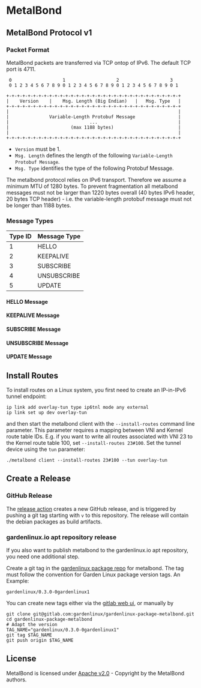MetalBond
=========

MetalBond Protocol v1
---------------------

### Packet Format

MetalBond packets are transferred via TCP ontop of IPv6. The default TCP port is 4711.

     0                   1                   2                   3
     0 1 2 3 4 5 6 7 8 9 0 1 2 3 4 5 6 7 8 9 0 1 2 3 4 5 6 7 8 9 0 1
    
    +-+-+-+-+-+-+-+-+-+-+-+-+-+-+-+-+-+-+-+-+-+-+-+-+-+-+-+-+-+-+-+-+
    |    Version    |    Msg. Length (Big Endian)   |   Msg. Type   |
    +-+-+-+-+-+-+-+-+-+-+-+-+-+-+-+-+-+-+-+-+-+-+-+-+-+-+-+-+-+-+-+-+
    |                                                               |
    |               Variable-Length Protobuf Message                |
    |                              ...                              |
    |                       (max 1188 bytes)                        |
    |                                                               |
    +-+-+-+-+-+-+-+-+-+-+-+-+-+-+-+-+-+-+-+-+-+-+-+-+-+-+-+-+-+-+-+-+

* `Version` must be 1.
* `Msg. Length` defines the length of the following `Variable-Length Protobuf Message`.
* `Msg. Type` identifies the type of the following Protobuf Message.

The metalbond protocol relies on IPv6 transport. Therefore we assume a minimum MTU of 1280 bytes. To prevent fragmentation all metalbond messages must not be larger than 1220 bytes overall (40 bytes IPv6 header, 20 bytes TCP header) - i.e. the variable-length protobuf message must not be longer than 1188 bytes.


### Message Types

| Type ID | Message Type |
|---------|--------------|
| 1       | HELLO        |
| 2       | KEEPALIVE    |
| 3       | SUBSCRIBE    |
| 4       | UNSUBSCRIBE  |
| 5       | UPDATE       |


#### HELLO Message


#### KEEPALIVE Message


#### SUBSCRIBE Message


#### UNSUBSCRIBE Message


#### UPDATE Message

Install Routes
--------------
To install routes on a Linux system, you first need to create an IP-in-IPv6 tunnel endpoint:

    ip link add overlay-tun type ip6tnl mode any external
    ip link set up dev overlay-tun

and then start the metalbond client with the `--install-routes` command line parameter. This parameter requires a mapping between VNI and Kernel route table IDs. E.g. if you want to write all routes associated with VNI 23 to the Kernel route table 100, set `--install-routes 23#100`.
Set the tunnel device using the `tun` parameter:

    ./metalbond client --install-routes 23#100 --tun overlay-tun

Create a Release
----------------

### GitHub Release 

The [release action](.github/workflows/release.yml) creates a new GitHub release, and is triggered by pushing a git tag starting with `v` to this repository.
The release will contain the debian packages as build artifacts. 

### gardenlinux.io apt repository release

If you also want to publish metalbond to the gardenlinux.io apt repository, you need one additional step. 

Create a git tag in the [gardenlinux package repo](https://gitlab.com/gardenlinux/gardenlinux-package-metalbond) for metalbond.
The tag must follow the convention for Garden Linux package version tags. An Example:
```
gardenlinux/0.3.0-0gardenlinux1
```

You can create new tags either via the [gitlab web ui](https://gitlab.com/gardenlinux/gardenlinux-package-metalbond/-/tags), or manually by

```
git clone git@gitlab.com:gardenlinux/gardenlinux-package-metalbond.git
cd gardenlinux-package-metalbond
# Adapt the version
TAG_NAME="gardenlinux/0.3.0-0gardenlinux1"
git tag $TAG_NAME
git push origin $TAG_NAME
```

License
-------
MetalBond is licensed under [Apache v2.0](LICENSE) - Copyright by the MetalBond authors.